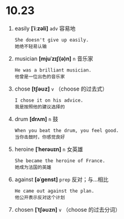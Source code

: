 # 10.23

1. easily **[ˈiːzəli]** `adv` 容易地

   ```
   She doesn't give up easily.
   她绝不轻易认输
   ```

2. musician **[mjuˈzɪʃ(ə)n]** `n` 音乐家

   ```
   He was a brilliant musician.
   他曾是一位出色的音乐家
   ```

3. chose **[tʃəʊz]** `v` （choose 的过去式）

   ```
   I chose it on his advice.
   我是按照他的建议选择的
   ```

4. drum **[drʌm]** `n` 鼓

   ```
   When you beat the drum, you feel good.
   当你击鼓时，你感觉良好
   ```

5. heroine **[ˈherəʊɪn]** `n` 女英雄

   ```
   She became the heroine of France.
   她成为法国的英雄
   ```

6. against **[əˈɡenst]** `prep` 反对；与...相比

   ```
   He came out against the plan.
   他公开表示反对这个计划
   ```

7. chosen **[ˈtʃəʊzn]** `v` （choose 的过去分词）
